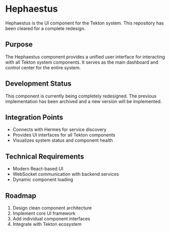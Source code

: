 # Hephaestus

Hephaestus is the UI component for the Tekton system. This repository has been cleared for a complete redesign.

## Purpose

The Hephaestus component provides a unified user interface for interacting with all Tekton system components. It serves as the main dashboard and control center for the entire system.

## Development Status

This component is currently being completely redesigned. The previous implementation has been archived and a new version will be implemented.

## Integration Points

- Connects with Hermes for service discovery
- Provides UI interfaces for all Tekton components
- Visualizes system status and component health

## Technical Requirements

- Modern React-based UI
- WebSocket communication with backend services
- Dynamic component loading

## Roadmap

1. Design clean component architecture
2. Implement core UI framework
3. Add individual component interfaces
4. Integrate with Tekton ecosystem